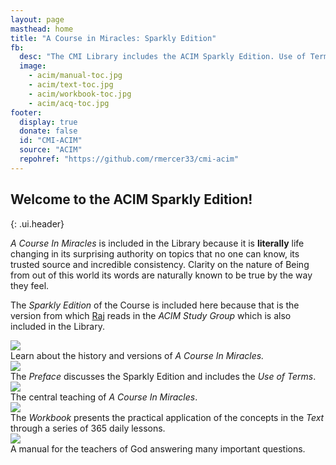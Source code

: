 ```yaml
---
layout: page
masthead: home
title: "A Course in Miracles: Sparkly Edition"
fb:
  desc: "The CMI Library includes the ACIM Sparkly Edition. Use of Terms, Text, Workbook, and Manual. All books are fully searchable and support annotation and bookmarks."
  image:
    - acim/manual-toc.jpg
    - acim/text-toc.jpg
    - acim/workbook-toc.jpg
    - acim/acq-toc.jpg
footer:
  display: true
  donate: false
  id: "CMI-ACIM"
  source: "ACIM"
  repohref: "https://github.com/rmercer33/cmi-acim"
---
```


## Welcome to the ACIM Sparkly Edition! 
{: .ui.header}

*A Course In Miracles* is included in the Library because it is **literally** life changing in its surprising authority on topics that no one can know, its trusted source and incredible consistency. Clarity on the nature of Being from out of this world its words are naturally known to be true by the way they feel.

The *Sparkly Edition* of the Course is included here because that is the version from which [Raj](/t/raj/) reads in the *ACIM Study Group* which is also included in the Library.

<div id="page-contents" class="ui three cards">
  <div class="card">
    <a href="#" data-book="acq" class="toc-modal-open image" data-tooltip="Click to view the Getting Acquainted table of contents." data-position="top center">
      <img src="/t/acim/public/img/acim/acq-big.jpg">
    </a>
    <div class="content">
      <div class="description">
        Learn about the history and versions of <em>A Course In Miracles.</em>
      </div>
    </div>
  </div>
  <div class="card">
    <a data-book="preface" href="preface/preface/" class="image" data-tooltip="Open the Preface to the ACIM Sparkly edition." data-position="top center">
      <img src="/t/acim/public/img/acim/preface.jpg">
    </a>
    <div class="content">
      <div class="description">
        The <em>Preface</em> discusses the Sparkly Edition and includes the <em>Use of Terms</em>.
      </div>
    </div>
  </div>
  <div class="card">
    <a href="#" data-book="text" class="toc-modal-open image" data-tooltip="Click to view the ACIM Text table of contents." data-position="top center">
      <img src="/t/acim/public/img/acim/text.jpg">
    </a>
    <div class="content">
      <div class="description">
        The central teaching of <em>A Course In Miracles</em>.
      </div>
    </div>
  </div>
  <div class="card">
    <a href="#" data-book="workbook" class="toc-modal-open image" data-tooltip="Click to view the ACIM Workbook table of contents." data-position="top center">
      <img src="/t/acim/public/img/acim/workbook.jpg">
    </a>
    <div class="content">
      <div class="description">
        The <em>Workbook</em> presents the practical application of the concepts in the <em>Text</em> through a series of 365 daily lessons.
      </div>
    </div>
  </div>
  <div class="card">
    <a href="#" data-book="manual" class="toc-modal-open image" data-tooltip="Click to view the Manual for Teachers table of contents." data-position="top center">
      <img src="/t/acim/public/img/acim/manual.jpg">
    </a>
    <div class="content">
      <div class="description">
        A manual for the teachers of God answering many important questions.
      </div>
    </div>
  </div>
</div>
